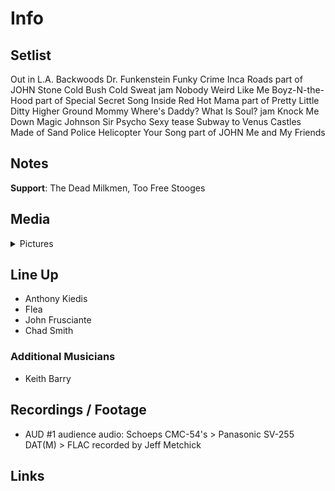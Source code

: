 # Info

## Setlist

Out in L.A.
Backwoods
Dr. Funkenstein
Funky Crime
Inca Roads part of JOHN
Stone Cold Bush
Cold Sweat jam
Nobody Weird Like Me
Boyz-N-the-Hood part of
Special Secret Song Inside
Red Hot Mama part of
Pretty Little Ditty
Higher Ground
Mommy Where's Daddy?
What Is Soul? jam
Knock Me Down
Magic Johnson
Sir Psycho Sexy tease
Subway to Venus
Castles Made of Sand
Police Helicopter
Your Song part of JOHN
Me and My Friends

## Notes

**Support**: The Dead Milkmen, Too Free Stooges

## Media 

<details>
  <summary>Pictures</summary>
  <!--<img alt="Setlist" title="Setlist" src="_.jpg" height="200" />
  <img alt="Flyer" title="Flyer" src="_.jpg" height="200" />
  <img alt="Clipper" title="Clipper" src="_.jpg" height="200" />
  <img alt="Ticket" title="Ticket" src="_.jpg" height="200" />
  -->
</details>

## Line Up

* Anthony Kiedis
* Flea
* John Frusciante
* Chad Smith

### Additional Musicians

* Keith Barry

## Recordings / Footage

* AUD #1 audience audio: Schoeps CMC-54's > Panasonic SV-255 DAT(M) > FLAC recorded by Jeff Metchick

## Links
